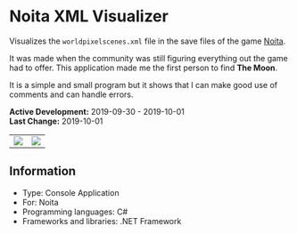 # Noita XML Visualizer
Visualizes the `worldpixelscenes.xml` file in the save files of the game [Noita](https://noitagame.com/).

It was made when the community was still figuring everything out the game had to offer. This application made me the first person to find **The Moon**.

It is a simple and small program but it shows that I can make good use of comments and can handle errors.

**Active Development:** 2019-09-30 - 2019-10-01<br>
**Last Change:** 2019-10-01<br>

| | |
| :---: | :---: |
| ![](/Screenshots/Output.png) | ![](/Screenshots/.png) |

## Information
- Type: Console Application
- For: Noita
- Programming languages: C#
- Frameworks and libraries: .NET Framework
